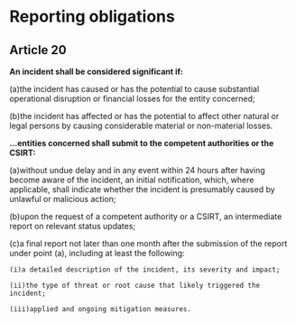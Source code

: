 # Reporting obligations

## Article 20

**An incident shall be considered significant if:**

(a)the incident has caused or has the potential to cause substantial operational disruption or financial losses for the entity concerned;

(b)the incident has affected or has the potential to affect other natural or legal persons by causing considerable material or non-material losses.



**...entities concerned shall submit to the competent authorities or the CSIRT:**

(a)without undue delay and in any event within 24 hours after having become aware of the incident, an initial notification, which, where applicable, shall indicate whether the incident is presumably caused by unlawful or malicious action;

(b)upon the request of a competent authority or a CSIRT, an intermediate report on relevant status updates;

(c)a final report not later than one month after the submission of the report under point (a), including at least the following:

    (i)a detailed description of the incident, its severity and impact;

    (ii)the type of threat or root cause that likely triggered the incident;

    (iii)applied and ongoing mitigation measures.

